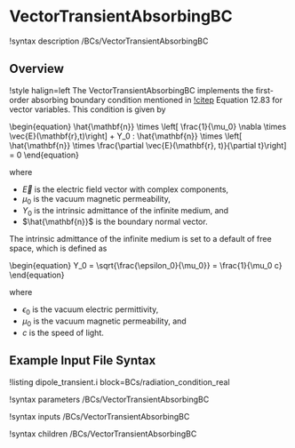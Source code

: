 # VectorTransientAbsorbingBC

!syntax description /BCs/VectorTransientAbsorbingBC

## Overview

!style halign=left
The VectorTransientAbsorbingBC implements the first-order absorbing boundary
condition mentioned in [!citep](jin-fem) Equation 12.83 for vector variables.
This condition is given by

\begin{equation}
  \hat{\mathbf{n}} \times \left[ \frac{1}{\mu_0} \nabla \times \vec{E}(\mathbf{r},t)\right] + Y_0 \: \hat{\mathbf{n}} \times \left[ \hat{\mathbf{n}} \times \frac{\partial \vec{E}(\mathbf{r}, t)}{\partial t}\right] = 0
\end{equation}

where

- $\vec{E}$ is the electric field vector with complex components,
- $\mu_0$ is the vacuum magnetic permeability,
- $Y_0$ is the intrinsic admittance of the infinite medium, and
- $\hat{\mathbf{n}}$ is the boundary normal vector.

The intrinsic admittance of the infinite medium is set to a default of free space, which is defined as

\begin{equation}
  Y_0 = \sqrt{\frac{\epsilon_0}{\mu_0}} = \frac{1}{\mu_0 c}
\end{equation}

where

- $\epsilon_0$ is the vacuum electric permittivity,
- $\mu_0$ is the vacuum magnetic permeability, and
- $c$ is the speed of light.

## Example Input File Syntax

!listing dipole_transient.i block=BCs/radiation_condition_real

!syntax parameters /BCs/VectorTransientAbsorbingBC

!syntax inputs /BCs/VectorTransientAbsorbingBC

!syntax children /BCs/VectorTransientAbsorbingBC
